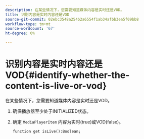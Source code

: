 ```yaml
---
description: 在某些情况下，您需要知道媒体内容是实时还是VOD。
title: 识别内容是实时内容还是VOD
source-git-commit: 02ebc3548a254b2a6554f1ab34afbb3ea5f09bb8
workflow-type: tm+mt
source-wordcount: '67'
ht-degree: 0%

---
```


# 识别内容是实时内容还是VOD{#identify-whether-the-content-is-live-or-vod}

在某些情况下，您需要知道媒体内容是实时还是VOD。

1. 确保播放器至少处于INITIALIZED状态。
1. 确定 `MediaPlayerItem` 内容为实时(true)或VOD(false)。

   ```
   function get isLive():Boolean;
   ```
